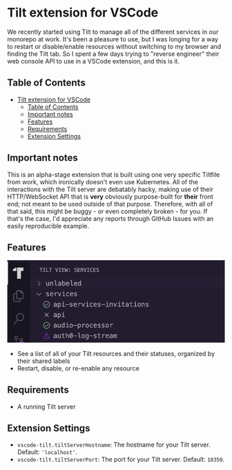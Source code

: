 # Tilt extension for VSCode

We recently started using Tilt to manage all of the different services in our monorepo at work.
It's been a pleasure to use, but I was longing for a way to restart or disable/enable resources without switching to my browser and finding the Tilt tab.
So I spent a few days trying to "reverse engineer" their web console API to use in a VSCode extension, and this is it.

## Table of Contents

- [Tilt extension for VSCode](#tilt-extension-for-vscode)
  - [Table of Contents](#table-of-contents)
  - [Important notes](#important-notes)
  - [Features](#features)
  - [Requirements](#requirements)
  - [Extension Settings](#extension-settings)

## Important notes

This is an alpha-stage extension that is built using one very specific Tiltfile from work, which ironically doesn't even use Kubernetes.
All of the interactions with the Tilt server are debatably hacky, making use of their HTTP/WebSocket API that is **very** obviously purpose-built for **their** front end; not meant to be used outside of that purpose.
Therefore, with all of that said, this might be buggy - or even completely broken - for you.
If that's the case, I'd appreciate any reports through GitHub Issues with an easily reproducible example.

## Features

![Screenshot](./static/repo/screenshot.png)

- See a list of all of your Tilt resources and their statuses, organized by their shared labels
- Restart, disable, or re-enable any resource

## Requirements

- A running Tilt server

## Extension Settings

- `vscode-tilt.tiltServerHostname`: The hostname for your Tilt server. Default: `'localhost'`.
- `vscode-tilt.tiltServerPort`: The port for your Tilt server. Default: `10350`.
